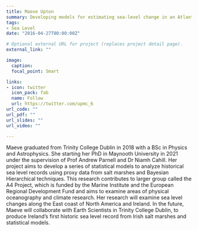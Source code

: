 ```yaml
---
title: Maeve Upton
summary: Developing models for estimating sea-level change in an Atlantic context
tags:
- Sea Level
date: "2016-04-27T00:00:00Z"

# Optional external URL for project (replaces project detail page).
external_link: ""

image:
  caption: 
  focal_point: Smart

links:
- icon: twitter
  icon_pack: fab
  name: Follow
  url: https://twitter.com/upmc_6
url_code: ""
url_pdf: ""
url_slides: ""
url_video: ""

---
```


Maeve graduated from Trinity College Dublin in 2018 with a BSc in Physics and Astrophysics. She starting her PhD in Maynooth University in 2021 under the supervision of Prof Andrew Parnell and Dr Niamh Cahill. Her project aims to develop a series of statistical models to analyze historical sea level records using proxy data from salt marshes and Bayesian Hierarchical techniques. This research contributes to larger group called the A4 Project, which is funded by the Marine Institute and the European Regional Development Fund and aims to examine areas of physical oceanography and climate research. Her research will examine sea level changes along the East coast of North America and Ireland. In the future, Maeve will collaborate with Earth Scientists in Trinity College Dublin, to produce Ireland’s first historic sea level record from Irish salt marshes and statistical models.
